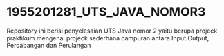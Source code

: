 # 1955201281_UTS_JAVA_NOMOR3
Repository ini berisi penyelesaian UTS Java nomor 2 yaitu berupa projeck praktikum mengenai projeck sederhana campuran antara Input Output, Percabangan dan Perulangan
